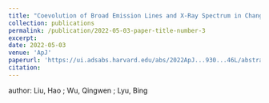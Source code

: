 ```yaml
---
title: "Coevolution of Broad Emission Lines and X-Ray Spectrum in Changing-look AGNs"
collection: publications
permalink: /publication/2022-05-03-paper-title-number-3
excerpt:
date: 2022-05-03
venue: 'ApJ'
paperurl: 'https://ui.adsabs.harvard.edu/abs/2022ApJ...930...46L/abstract'
citation:
---
```

author: Liu, Hao  ; Wu, Qingwen  ; Lyu, Bing 
